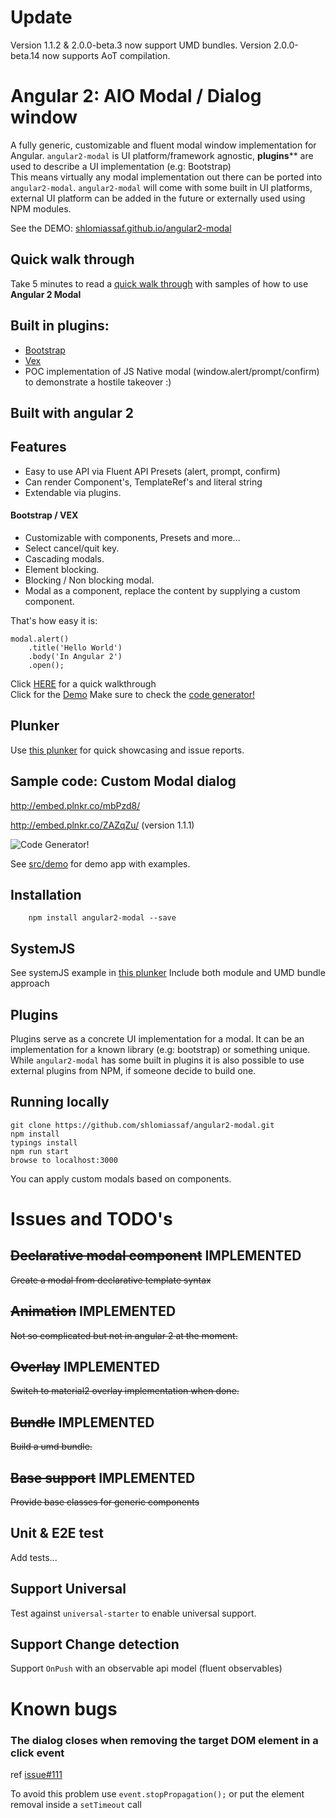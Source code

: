 # Update
Version 1.1.2 & 2.0.0-beta.3 now support UMD bundles.
Version 2.0.0-beta.14 now supports AoT compilation.

# Angular 2: AIO Modal / Dialog window

A fully generic, customizable and fluent modal window implementation for Angular.
`angular2-modal` is UI platform/framework agnostic, **plugins**** are used to describe a UI implementation (e.g: Bootstrap)  
This means virtually any modal implementation out there can be ported into `angular2-modal`.
`angular2-modal` will come with some built in UI platforms, external UI platform can be added in the future or externally used using NPM modules.

See the DEMO: [shlomiassaf.github.io/angular2-modal](http://shlomiassaf.github.io/angular2-modal/)

## Quick walk through
Take 5 minutes to read a [quick walk through](https://github.com/shlomiassaf/angular2-modal/tree/master/QUICKTHROUGH.md) with samples of how to use **Angular 2 Modal**

## Built in plugins:
  * [Bootstrap]()
  * [Vex](http://github.hubspot.com/vex/docs/welcome/)
  * POC implementation of JS Native modal (window.alert/prompt/confirm) to demonstrate a hostile takeover :)


## Built with angular 2

## Features  

  - Easy to use API via Fluent API Presets (alert, prompt, confirm)
  - Can render Component's, TemplateRef's and literal string
  - Extendable via plugins.  

#### Bootstrap / VEX
  - Customizable with components, Presets and more...  
  - Select cancel/quit key.
  - Cascading modals.  
  - Element blocking.  
  - Blocking / Non blocking modal.  
  - Modal as a component, replace the content by supplying a custom component.   


That's how easy it is:  
```
modal.alert()
    .title('Hello World')
    .body('In Angular 2')
    .open();
```

Click [HERE](https://github.com/shlomiassaf/angular2-modal/tree/master/QUICKTHROUGH.md) for a quick walkthrough  
Click for the [Demo](http://shlomiassaf.github.io/angular2-modal/) Make sure to check the [code generator!](http://shlomiassaf.github.io/angular2-modal#/bootstrap-demo/customizeModals)  

## Plunker
Use [this plunker](http://plnkr.co/edit/ZAZqZu?p=preview) for quick showcasing and issue reports.


## Sample code: Custom Modal dialog
http://embed.plnkr.co/mbPzd8/

http://embed.plnkr.co/ZAZqZu/   (version 1.1.1)


![Code Generator!](/preview.png)

See [src/demo](https://github.com/shlomiassaf/angular2-modal/tree/master/src/demo) for demo app with examples.

## Installation
```
    npm install angular2-modal --save
```

## SystemJS
See systemJS example in [this plunker](http://embed.plnkr.co/mbPzd8/)
Include both module and UMD bundle approach

## Plugins
Plugins serve as a concrete UI implementation for a modal. It can be an implementation for a known library (e.g: bootstrap) or something unique.  
While `angular2-modal` has some built in plugins it is also possible to use external plugins from NPM, if someone decide to build one.



## Running locally
    git clone https://github.com/shlomiassaf/angular2-modal.git  
    npm install  
    typings install  
    npm run start
    browse to localhost:3000  

You can apply custom modals based on components.


# Issues and TODO's
## ~~Declarative modal component~~ IMPLEMENTED
~~Create a modal from declarative template syntax~~  


## ~~Animation~~ IMPLEMENTED
~~Not so complicated but not in angular 2 at the moment.~~  



## ~~Overlay~~ IMPLEMENTED
~~Switch to material2 overlay implementation when done.~~  



## ~~Bundle~~ IMPLEMENTED
~~Build a umd bundle.~~  



## ~~Base support~~ IMPLEMENTED
~~Provide base classes for generic components~~  


## Unit & E2E test
Add tests...
## Support Universal
Test against `universal-starter` to enable universal support.
## Support Change detection
Support `OnPush` with an observable api model (fluent observables)

# Known bugs
### The dialog closes when removing the target DOM element in a click event
ref [issue#111](https://github.com/shlomiassaf/angular2-modal/issues/111)

To avoid this problem use `event.stopPropagation();` or put the element removal inside a `setTimeout` call
